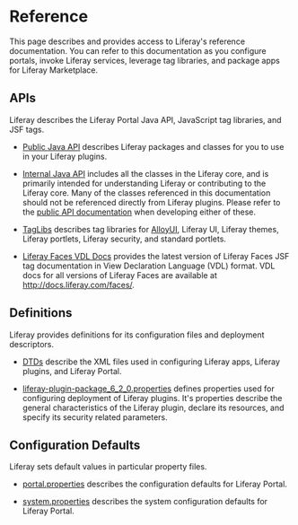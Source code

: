# Reference [](id=reference-lp-6-2-develop-reference)

This page describes and provides access to Liferay's reference documentation.
You can refer to this documentation as you configure portals, invoke Liferay
services, leverage tag libraries, and package apps for Liferay Marketplace. 

## APIs

Liferay describes the Liferay Portal Java API, JavaScript tag libraries, and JSF
tags. 

- [Public Java API](http://docs.liferay.com/portal/6.2/javadocs/)
describes Liferay packages and classes for you to use in your Liferay plugins. 

- [Internal Java API](http://docs.liferay.com/portal/6.2/javadocs-all/)
includes all the classes in the Liferay core, and is primarily intended for
understanding Liferay or contributing to the Liferay core. Many of the classes
referenced in this documentation should not be referenced directly from Liferay
plugins. Please refer to the
[public API documentation](http://docs.liferay.com/portal/6.2/javadocs/) when
developing either of these. 

- [TagLibs](http://docs.liferay.com/portal/6.2/taglibs/) describes tag libraries
for [AlloyUI](http://alloyui.com/), Liferay UI, Liferay themes, Liferay
portlets, Liferay security, and standard portlets.  

- [Liferay Faces VDL Docs](http://docs.liferay.com/faces/3.1/vdldoc/) provides
the latest version of Liferay Faces JSF tag documentation in View Declaration
Language (VDL) format. VDL docs for all versions of Liferay Faces are available
at <http://docs.liferay.com/faces/>. 

## Definitions

Liferay provides definitions for its configuration files and deployment
descriptors. 

- [DTDs](http://docs.liferay.com/portal/6.2/definitions/) describe the XML files
used in configuring Liferay apps, Liferay plugins, and Liferay Portal. 

- [liferay-plugin-package_6_2_0.properties](http://docs.liferay.com/portal/6.2/propertiesdoc/liferay-plugin-package_6_2_0.properties.html)
defines properties used for configuring deployment of Liferay plugins. It's
properties describe the general characteristics of the Liferay plugin, declare
its resources, and specify its security related parameters.  

## Configuration Defaults

Liferay sets default values in particular property files.

- [portal.properties](http://docs.liferay.com/portal/6.2/propertiesdoc/portal.properties.html)
describes the configuration defaults for Liferay Portal. 

- [system.properties](http://docs.liferay.com/portal/6.2/propertiesdoc/system.properties.html)
describes the system configuration defaults for Liferay Portal. 

